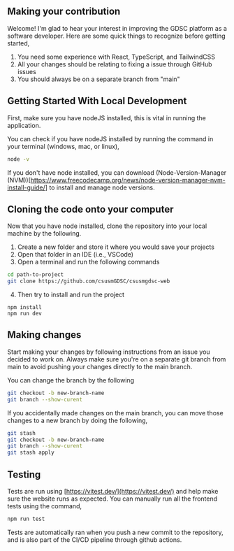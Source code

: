 ## Making your contribution

Welcome! I'm glad to hear your interest in improving the GDSC platform as a software developer. Here are some quick things to recognize before getting started,

1. You need some experience with React, TypeScript, and TailwindCSS
2. All your changes should be relating to fixing a issue through GitHub issues
3. You should always be on a separate branch from "main"

## Getting Started With Local Development

First, make sure you have nodeJS installed, this is vital in running the application.

You can check if you have nodeJS installed by running the command in your terminal (windows, mac, or linux),

```bash
node -v
```

If you don't have node installed, you can download (Node-Version-Manager (NVM))[https://www.freecodecamp.org/news/node-version-manager-nvm-install-guide/] to install and manage node versions.

## Cloning the code onto your computer

Now that you have node installed, clone the repository into your local machine by the following.

1. Create a new folder and store it where you would save your projects
2. Open that folder in an IDE (i.e., VSCode)
3. Open a terminal and run the following commands

```bash
cd path-to-project
git clone https://github.com/csusmGDSC/csusmgdsc-web
```

4. Then try to install and run the project

```
npm install
npm run dev
```

## Making changes

Start making your changes by following instructions from an issue you decided to work on. Always make sure you're on a separate git branch from main to avoid pushing your changes directly to the main branch.

You can change the branch by the following

```bash
git checkout -b new-branch-name
git branch --show-curent
```

If you accidentally made changes on the main branch, you can move those changes to a new branch by doing the following,
```bash
git stash
git checkout -b new-branch-name
git branch --show-curent
git stash apply
```

## Testing

Tests are run using [https://vitest.dev/](https://vitest.dev/) and help make sure the website runs as expected. You can manually run all the frontend tests using the command,

```bash
npm run test
```

Tests are automatically ran when you push a new commit to the repository, and is also part of the CI/CD pipeline through github actions.